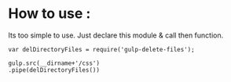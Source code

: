 # How to use :
Its too simple to use. Just declare this module & call then function.

```
var delDirectoryFiles = require('gulp-delete-files');

gulp.src(__dirname+'/css')
.pipe(delDirectoryFiles())
```
